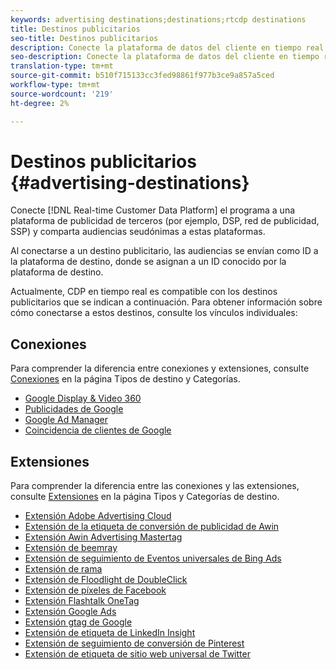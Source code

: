```yaml
---
keywords: advertising destinations;destinations;rtcdp destinations
title: Destinos publicitarios
seo-title: Destinos publicitarios
description: Conecte la plataforma de datos del cliente en tiempo real a una plataforma de publicidad de terceros (por ejemplo, DSP, red de publicidad, SSP) y comparta audiencias seudónimas a estas plataformas.
seo-description: Conecte la plataforma de datos del cliente en tiempo real a una plataforma de publicidad de terceros (por ejemplo, DSP, red de publicidad, SSP) y comparta audiencias seudónimas a estas plataformas.
translation-type: tm+mt
source-git-commit: b510f715133cc3fed98861f977b3ce9a857a5ced
workflow-type: tm+mt
source-wordcount: '219'
ht-degree: 2%

---
```



# Destinos publicitarios {#advertising-destinations}

Conecte [!DNL Real-time Customer Data Platform] el programa a una plataforma de publicidad de terceros (por ejemplo, DSP, red de publicidad, SSP) y comparta audiencias seudónimas a estas plataformas.

Al conectarse a un destino publicitario, las audiencias se envían como ID a la plataforma de destino, donde se asignan a un ID conocido por la plataforma de destino.

Actualmente, CDP en tiempo real es compatible con los destinos publicitarios que se indican a continuación. Para obtener información sobre cómo conectarse a estos destinos, consulte los vínculos individuales:

## Conexiones

Para comprender la diferencia entre conexiones y extensiones, consulte [Conexiones](/help/rtcdp/destinations/destination-types.md#connections) en la página Tipos de destino y Categorías.


* [Google Display &amp; Video 360](/help/rtcdp/destinations/google-dv360-destination.md)
* [Publicidades de Google](/help/rtcdp/destinations/google-ads-destination.md)
* [Google Ad Manager](/help/rtcdp/destinations/google-ad-manager-destination.md)
* [Coincidencia de clientes de Google](/help/rtcdp/destinations/google-customer-match-destination.md)


## Extensiones

Para comprender la diferencia entre las conexiones y las extensiones, consulte [Extensiones](/help/rtcdp/destinations/destination-types.md#extensions) en la página Tipos y Categorías de destino.

* [Extensión Adobe Advertising Cloud](/help/rtcdp/destinations/adobe-advertising-cloud-extension.md)
* [Extensión de la etiqueta de conversión de publicidad de Awin](/help/rtcdp/destinations/awin-conversiontag-extension.md)
* [Extensión Awin Advertising Mastertag](/help/rtcdp/destinations/awin-mastertag-extension.md)
* [Extensión de beemray](beemray-extension.md)
* [Extensión de seguimiento de Eventos universales de Bing Ads](/help/rtcdp/destinations/bing-ads-extension.md)
* [Extensión de rama](/help/rtcdp/destinations/branch-extension.md)
* [Extensión de Floodlight de DoubleClick](/help/rtcdp/destinations/doubleclick-floodlight-extension.md)
* [Extensión de píxeles de Facebook](/help/rtcdp/destinations/facebook-pixel-extension.md)
* [Extensión Flashtalk OneTag](/help/rtcdp/destinations/flashtalking-extension.md)
* [Extensión Google Ads](/help/rtcdp/destinations/google-ads-extension.md)
* [Extensión gtag de Google](/help/rtcdp/destinations/gtag-advertising-extension.md)
* [Extensión de etiqueta de LinkedIn Insight](linkedin-extension.md)
* [Extensión de seguimiento de conversión de Pinterest](pinterest-extension.md)
* [Extensión de etiqueta de sitio web universal de Twitter](twitter-uwt-extension.md)